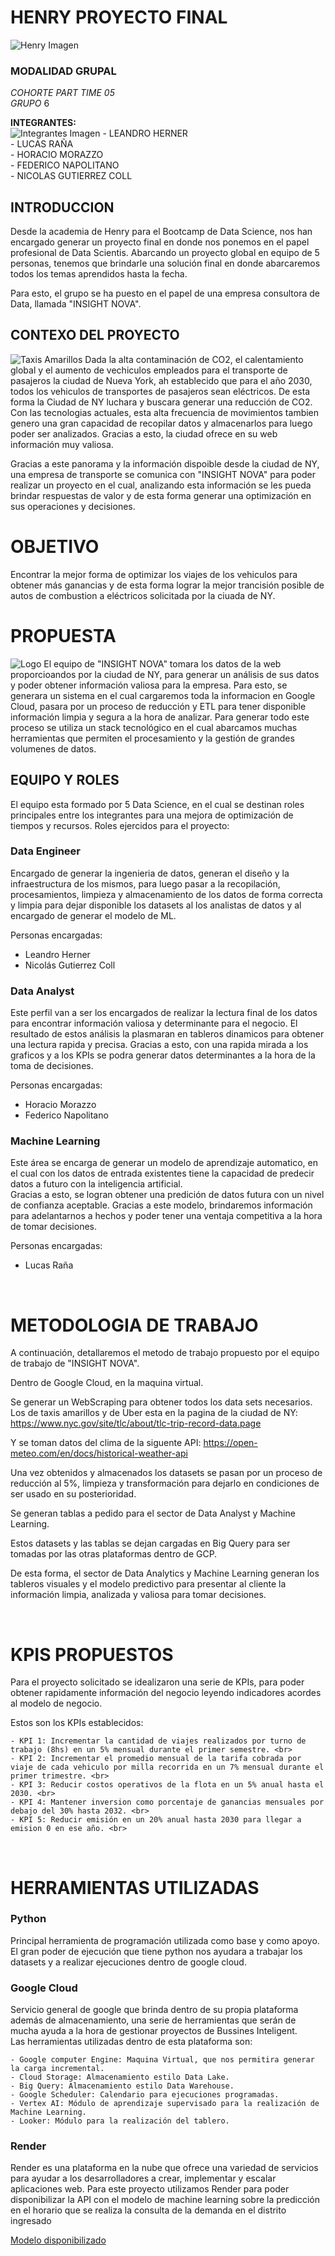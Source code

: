 # **HENRY PROYECTO FINAL** 
![Henry Imagen](https://github.com/LeandroHerner/Proyecto_Final/blob/main/imagenes/HEADER-BLOG-NEGRO-01.jpg)

### MODALIDAD GRUPAL

*COHORTE PART TIME 05* <br>
*GRUPO* 6<br>

**INTEGRANTES:**<br>
![Integrantes Imagen](https://github.com/LeandroHerner/Proyecto_Final/blob/main/imagenes/Integrantes.png)
    - LEANDRO HERNER<br>
    - LUCAS RAÑA<br>
    - HORACIO MORAZZO<br>
    - FEDERICO NAPOLITANO<br>
    - NICOLAS GUTIERREZ COLL<br>


## INTRODUCCION
Desde la academia de Henry para el Bootcamp de Data Science, nos han encargado generar un proyecto final en donde nos ponemos en el papel profesional de Data Scientis. Abarcando un proyecto global en equipo de 5 personas, tenemos que brindarle una solución final en donde abarcaremos todos los temas aprendidos hasta la fecha.

Para esto, el grupo se ha puesto en el papel de una empresa consultora de Data, llamada "INSIGHT NOVA". 


## CONTEXO DEL PROYECTO
![Taxis Amarillos](https://github.com/LeandroHerner/Proyecto_Final/blob/main/imagenes/1572460700191.jpg)
Dada la alta contaminación de CO2, el calentamiento global y el aumento de vechiculos empleados para el transporte de pasajeros la ciudad de Nueva York, ah establecido que para el año 2030, todos los vehiculos de transportes de pasajeros sean eléctricos. 
De esta forma la Ciudad de NY luchara y buscara generar una reducción de CO2.
Con las tecnologias actuales, esta alta frecuencia de movimientos tambien genero una gran capacidad de recopilar datos y almacenarlos para luego poder ser analizados. Gracias a esto, la ciudad ofrece en su web información muy valiosa.

Gracias a este panorama y la información dispoible desde la ciudad de NY, una empresa de transporte se comunica con "INSIGHT NOVA" para poder realizar un proyecto en el cual, analizando esta información se les pueda brindar respuestas de valor y de esta forma generar una optimización en sus operaciones y decisiones.


# OBJETIVO
Encontrar la mejor forma de optimizar los viajes de los vehiculos para obtener más ganancias y de esta forma lograr la mejor trancisión posible de autos de combustion a eléctricos solicitada por la ciuada de NY. 


# PROPUESTA
![Logo](https://github.com/LeandroHerner/Proyecto_Final/blob/main/imagenes/Insightnova.jpeg)
El equipo de "INSIGHT NOVA" tomara los datos de la web proporcioandos por la ciudad de NY, para generar un análisis de sus datos y poder obtener información valiosa para la empresa.
Para esto, se generara un sistema en el cual cargaremos toda la informacion en Google Cloud, pasara por un proceso de reducción y ETL para tener disponible información limpia y segura a la hora de analizar.
Para generar todo este proceso se utiliza un stack tecnológico en el cual abarcamos muchas herramientas que permiten el procesamiento y la gestión de grandes volumenes de datos.


## EQUIPO Y ROLES
El equipo esta formado por 5 Data Science, en el cual se destinan roles principales entre los integrantes para una mejora de optimización de tiempos y recursos.
Roles ejercidos para el proyecto:

### Data Engineer
Encargado de generar la ingenieria de datos, generan el diseño y la infraestructura de los mismos, para luego pasar a la recopilación, procesamientos, limpieza y almacenamiento de los datos de forma correcta y limpia para dejar disponible los datasets al los analistas de datos y al encargado de generar el modelo de ML.

Personas encargadas:<br>
- Leandro Herner
- Nicolás Gutierrez Coll

### Data Analyst
Este perfil van a ser los encargados de realizar la lectura final de los datos para encontrar información valiosa y determinante para el negocio.
El resultado de estos análisis la plasmaran en tableros dinamicos para obtener una lectura rapida y precisa. Gracias a esto, con una rapida mirada a los graficos y a los KPIs se podra generar datos determinantes a la hora de la toma de decisiones.<br>

Personas encargadas:<br>
- Horacio Morazzo
- Federico Napolitano

### Machine Learning
Este área se encarga de generar un modelo de aprendizaje automatico, en el cual con los datos de entrada existentes tiene la capacidad de predecir datos a futuro con la inteligencia artificial. <br>
Gracias a esto, se logran obtener una predición de datos futura con un nivel de confianza aceptable. Gracias a este modelo, brindaremos información para adelantarnos a hechos y poder tener una ventaja competitiva a la hora de tomar decisiones.

Personas encargadas:<br>
- Lucas Raña

<br>

# METODOLOGIA DE TRABAJO

A continuación, detallaremos el metodo de trabajo propuesto por el equipo de trabajo de "INSIGHT NOVA".

Dentro de Google Cloud, en la maquina virtual.

Se generar un WebScraping para obtener todos los data sets necesarios. Los de taxis amarillos y de Uber esta en la pagina de la ciudad de NY:
https://www.nyc.gov/site/tlc/about/tlc-trip-record-data.page

Y se toman datos del clima de la siguente API:
https://open-meteo.com/en/docs/historical-weather-api

Una vez obtenidos y almacenados los datasets se pasan por un proceso de reducción al 5%, limpieza y transformación para dejarlo en condiciones de ser usado en su posterioridad.

Se generan tablas a pedido para el sector de Data Analyst y Machine Learning.

Estos datasets y las tablas se dejan cargadas en Big Query para ser tomadas por las otras plataformas dentro de GCP.

De esta forma, el sector de Data Analytics y Machine Learning generan los tableros visuales y el modelo predictivo para presentar al cliente la información limpia, analizada y valiosa para tomar decisiones.

<br>

# KPIS PROPUESTOS
Para el proyecto solicitado se idealizaron una serie de KPIs, para poder obtener rapidamente información del negocio leyendo indicadores acordes al modelo de negocio.

Estos son los KPIs establecidos: <br>
    
    - KPI 1: Incrementar la cantidad de viajes realizados por turno de trabajo (8hs) en un 5% mensual durante el primer semestre. <br>
    - KPI 2: Incrementar el promedio mensual de la tarifa cobrada por viaje de cada vehiculo por milla recorrida en un 7% mensual durante el primer trimestre. <br>
    - KPI 3: Reducir costos operativos de la flota en un 5% anual hasta el 2030. <br>
    - KPI 4: Mantener inversion como porcentaje de ganancias mensuales por debajo del 30% hasta 2032. <br>
    - KPI 5: Reducir emisión en un 20% anual hasta 2030 para llegar a emision 0 en ese año. <br>

<br>

# HERRAMIENTAS UTILIZADAS

### Python
Principal herramienta de programación utilizada como base y como apoyo. El gran poder de ejecución que tiene python nos ayudara a trabajar los datasets y a realizar ejecuciones dentro de google cloud.

### Google Cloud

Servicio general de google que brinda dentro de su propia plataforma además de almacenamiento, una serie de herramientas que serán de mucha ayuda a la hora de gestionar proyectos de Bussines Inteligent. <br>
Las herramientas utilizadas dentro de esta plataforma son: <br>

    - Google computer Engine: Maquina Virtual, que nos permitira generar la carga incremental.
    - Cloud Storage: Almacenamiento estilo Data Lake.
    - Big Query: Almacenamiento estilo Data Warehouse.
    - Google Scheduler: Calendario para ejecuciones programadas.
    - Vertex AI: Módulo de aprendizaje supervisado para la realización de Machine Learning.
    - Looker: Módulo para la realización del tablero.

### Render

Render es una plataforma en la nube que ofrece una variedad de servicios para ayudar a los desarrolladores a crear, implementar y escalar aplicaciones web. Para este proyecto utilizamos Render para poder disponibilizar la API con el modelo de machine learning sobre la predicción en el horario que se realiza la consulta de la demanda en el distrito ingresado

[Modelo disponibilizado](https://proyecto-final-z9ia.onrender.com/docs)

